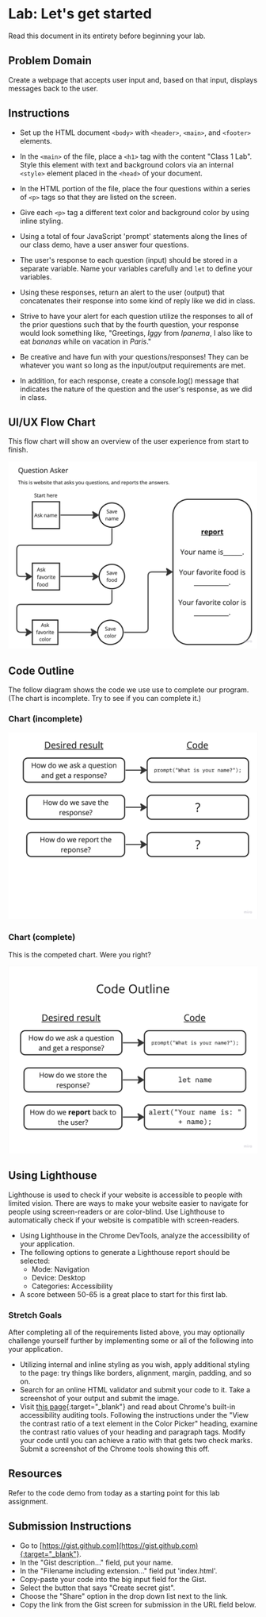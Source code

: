 # Lab: Let's get started

Read this document in its entirety before beginning your lab.

## Problem Domain

Create a webpage that accepts user input and, based on that input, displays messages back to the user.

## Instructions

- Set up the HTML document `<body>` with `<header>`, `<main>`, and `<footer>` elements.
- In the `<main>` of the file, place a `<h1>` tag with the content "Class 1 Lab". Style this element with text and background colors via an internal `<style>` element placed in the `<head>` of your document.
- In the HTML portion of the file, place the four questions within a series of `<p>` tags so that they are listed on the screen.
- Give each `<p>` tag a different text color and background color by using inline styling.

- Using a total of four JavaScript 'prompt' statements along the lines of our class demo, have a user answer four questions.
- The user's response to each question (input) should be stored in a separate variable. Name your variables carefully and `let` to define your variables.
- Using these responses, return an alert to the user (output) that concatenates their response into some kind of reply like we did in class.
- Strive to have your alert for each question utilize the responses to all of the prior questions such that by the fourth question, your response would look something like, "Greetings, *Iggy* from *Ipanema*, I also like to eat *bananas* while on vacation in *Paris*."
- Be creative and have fun with your questions/responses! They can be whatever you want so long as the input/output requirements are met.
- In addition, for each response, create a console.log() message that indicates the nature of the question and the user's response, as we did in class.

## UI/UX Flow Chart

This flow chart will show an overview of the user experience from start to finish.

![flow chart](images/question-asker-flow-chart.jpg)

## Code Outline

The follow diagram shows the code we use use to complete our program. (The chart is incomplete. Try to see if you can complete it.)

### Chart (incomplete)

![chart](images/question-asker-chart-incomplete.jpg)

### Chart (complete)

This is the competed chart. Were you right?

![chart](images/question-asker-chart-complete.jpg)

## Using Lighthouse

Lighthouse is used to check if your website is accessible to people with limited vision. There are ways to make your website easier to navigate for people using screen-readers or are color-blind. Use Lighthouse to automatically check if your website is compatible with screen-readers.

- Using Lighthouse in the Chrome DevTools, analyze the accessibility of your application.
- The following options to generate a Lighthouse report should be selected:
  - Mode: Navigation
  - Device: Desktop
  - Categories: Accessibility
- A score between 50-65 is a great place to start for this first lab.

### Stretch Goals

After completing all of the requirements listed above, you may optionally challenge yourself further by implementing some or all of the following into your application.

- Utilizing internal and inline styling as you wish, apply additional styling to the page: try things like borders, alignment, margin, padding, and so on.
- Search for an online HTML validator and submit your code to it. Take a screenshot of your output and submit the image.
- Visit [this page](https://developers.google.com/web/tools/chrome-devtools/accessibility/reference){:target="_blank"} and read about Chrome's built-in accessibility auditing tools. Following the instructions under the "View the contrast ratio of a text element in the Color Picker" heading, examine the contrast ratio values of your heading and paragraph tags. Modify your code until you can achieve a ratio with that gets two check marks. Submit a screenshot of the Chrome tools showing this off.

## Resources

Refer to the code demo from today as a starting point for this lab assignment.

## Submission Instructions

- Go to [https://gist.github.com](https://gist.github.com){:target="_blank"}.
- In the "Gist description..." field, put your name.
- In the "Filename including extension..." field put 'index.html'.
- Copy-paste your code into the big input field for the Gist.
- Select the button that says "Create secret gist".
- Choose the "Share" option in the drop down list next to the link.
- Copy the link from the Gist screen for submission in the URL field below.
